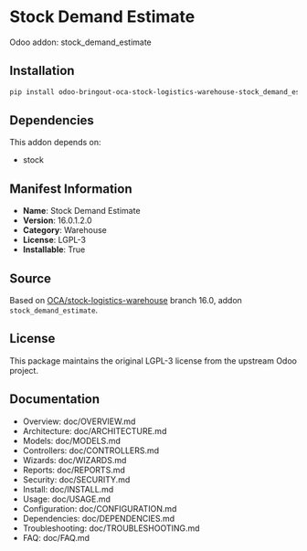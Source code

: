 # Stock Demand Estimate

Odoo addon: stock_demand_estimate

## Installation

```bash
pip install odoo-bringout-oca-stock-logistics-warehouse-stock_demand_estimate
```

## Dependencies

This addon depends on:
- stock

## Manifest Information

- **Name**: Stock Demand Estimate
- **Version**: 16.0.1.2.0
- **Category**: Warehouse
- **License**: LGPL-3
- **Installable**: True

## Source

Based on [OCA/stock-logistics-warehouse](https://github.com/OCA/stock-logistics-warehouse) branch 16.0, addon `stock_demand_estimate`.

## License

This package maintains the original LGPL-3 license from the upstream Odoo project.

## Documentation

- Overview: doc/OVERVIEW.md
- Architecture: doc/ARCHITECTURE.md
- Models: doc/MODELS.md
- Controllers: doc/CONTROLLERS.md
- Wizards: doc/WIZARDS.md
- Reports: doc/REPORTS.md
- Security: doc/SECURITY.md
- Install: doc/INSTALL.md
- Usage: doc/USAGE.md
- Configuration: doc/CONFIGURATION.md
- Dependencies: doc/DEPENDENCIES.md
- Troubleshooting: doc/TROUBLESHOOTING.md
- FAQ: doc/FAQ.md
